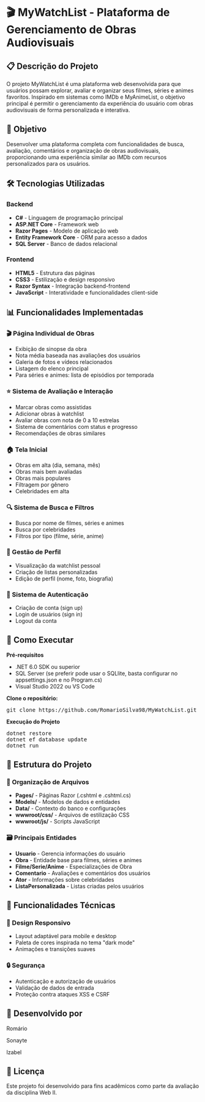 <h1>🎬 MyWatchList - Plataforma de Gerenciamento de Obras Audiovisuais</h1>

<h2>📋 Descrição do Projeto</h2>
<p>O projeto MyWatchList é uma plataforma web desenvolvida para que usuários possam explorar, avaliar e organizar seus filmes, séries e animes favoritos. Inspirado em sistemas como IMDb e MyAnimeList, o objetivo principal é permitir o gerenciamento da experiência do usuário com obras audiovisuais de forma personalizada e interativa.</p>

<h2>🎯 Objetivo</h2>
<p>Desenvolver uma plataforma completa com funcionalidades de busca, avaliação, comentários e organização de obras audiovisuais, proporcionando uma experiência similar ao IMDb com recursos personalizados para os usuários.</p>

<h2>🛠️ Tecnologias Utilizadas</h2>

<h3>Backend</h3>
<ul>
  <li><b>C#</b> - Linguagem de programação principal</li>
  <li><b>ASP.NET Core</b> - Framework web</li>
  <li><b>Razor Pages</b> - Modelo de aplicação web</li>
  <li><b>Entity Framework Core</b> - ORM para acesso a dados</li>
  <li><b>SQL Server</b> - Banco de dados relacional</li>
</ul>

<h3>Frontend</h3>
<ul>
  <li><b>HTML5</b> - Estrutura das páginas</li>
  <li><b>CSS3</b> - Estilização e design responsivo</li>
  <li><b>Razor Syntax</b> - Integração backend-frontend</li>
  <li><b>JavaScript</b> - Interatividade e funcionalidades client-side</li>
</ul>

<h2>📊 Funcionalidades Implementadas</h2>

<h3>🎬 Página Individual de Obras</h3>
<ul>
  <li>Exibição de sinopse da obra</li>
  <li>Nota média baseada nas avaliações dos usuários</li>
  <li>Galeria de fotos e vídeos relacionados</li>
  <li>Listagem do elenco principal</li>
  <li>Para séries e animes: lista de episódios por temporada</li>
</ul>

<h3>⭐ Sistema de Avaliação e Interação</h3>
<ul>
  <li>Marcar obras como assistidas</li>
  <li>Adicionar obras à watchlist</li>
  <li>Avaliar obras com nota de 0 a 10 estrelas</li>
  <li>Sistema de comentários com status e progresso</li>
  <li>Recomendações de obras similares</li>
</ul>

<h3>🏠 Tela Inicial</h3>
<ul>
  <li>Obras em alta (dia, semana, mês)</li>
  <li>Obras mais bem avaliadas</li>
  <li>Obras mais populares</li>
  <li>Filtragem por gênero</li>
  <li>Celebridades em alta</li>
</ul>

<h3>🔍 Sistema de Busca e Filtros</h3>
<ul>
  <li>Busca por nome de filmes, séries e animes</li>
  <li>Busca por celebridades</li>
  <li>Filtros por tipo (filme, série, anime)</li>
</ul>

<h3>👤 Gestão de Perfil</h3>
<ul>
  <li>Visualização da watchlist pessoal</li>
  <li>Criação de listas personalizadas</li>
  <li>Edição de perfil (nome, foto, biografia)</li>
</ul>

<h3>🔐 Sistema de Autenticação</h3>
<ul>
  <li>Criação de conta (sign up)</li>
  <li>Login de usuários (sign in)</li>
  <li>Logout da conta</li>
</ul>

<h2>🚀 Como Executar</h2>

<p><b>Pré-requisitos</b></p>
<ul>
  <li>.NET 6.0 SDK ou superior</li>
  <li>SQL Server (se preferir pode usar o SQLlite, basta configurar no appsettings.json e no Program.cs)</li>
  <li>Visual Studio 2022 ou VS Code</li>
</ul>

<p><b>Clone o repositório:</b></p>
<pre>git clone https://github.com/RomarioSilva98/MyWatchList.git</pre>

<p><b>Execução do Projeto</b></p>
<pre>dotnet restore
dotnet ef database update
dotnet run</pre>

<h2>🎨 Estrutura do Projeto</h2>

<h3>📁 Organização de Arquivos</h3>
<ul>
  <li><b>Pages/</b> - Páginas Razor (.cshtml e .cshtml.cs)</li>
  <li><b>Models/</b> - Modelos de dados e entidades</li>
  <li><b>Data/</b> - Contexto do banco e configurações</li>
  <li><b>wwwroot/css/</b> - Arquivos de estilização CSS</li>
  <li><b>wwwroot/js/</b> - Scripts JavaScript</li>
</ul>

<h3>🗃️ Principais Entidades</h3>
<ul>
  <li><b>Usuario</b> - Gerencia informações do usuário</li>
  <li><b>Obra</b> - Entidade base para filmes, séries e animes</li>
  <li><b>Filme/Serie/Anime</b> - Especializações de Obra</li>
  <li><b>Comentario</b> - Avaliações e comentários dos usuários</li>
  <li><b>Ator</b> - Informações sobre celebridades</li>
  <li><b>ListaPersonalizada</b> - Listas criadas pelos usuários</li>
</ul>

<h2>🎯 Funcionalidades Técnicas</h2>



<h3>🎨 Design Responsivo</h3>
<ul>
  <li>Layout adaptável para mobile e desktop</li>
  <li>Paleta de cores inspirada no tema "dark mode"</li>
  <li>Animações e transições suaves</li>
</ul>

<h3>🔒 Segurança</h3>
<ul>
  <li>Autenticação e autorização de usuários</li>
  <li>Validação de dados de entrada</li>
  <li>Proteção contra ataques XSS e CSRF</li>
</ul>

<h2>👥 Desenvolvido por</h2>
<p>Romário</p>
<p>Sonayte</p>
<p>Izabel</p>

<h2>📄 Licença</h2>
<p>Este projeto foi desenvolvido para fins acadêmicos como parte da avaliação da disciplina Web II.</p>
